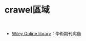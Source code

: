 # crawel區域
<br>
<ul>
    <li><a href="https://github.com/ji394python/all_crawler/blob/master/Wiley%20Online%20Library.py">Wiley Online library</a>：學術期刊爬蟲 </li>
</ul>
